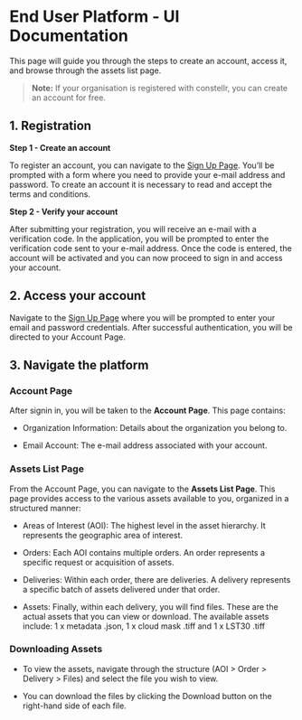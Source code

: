 
# **End User Platform - UI Documentation**

This page will guide you through the steps to create an account, access it, and browse through the assets list page.

<!-- > **Note:** You can create an account using your organizational email address **only if your organization is already registered with constellr**. If your organization hasn't signed up yet, your account request won't be processed. -->

> **Note:** If your organisation is registered with constellr, you can create an account for free.

## 1. Registration 

**Step 1 - Create an account**

To register an account, you can navigate to the [Sign Up Page](https://app.constellr.com/signin). You’ll be prompted with a form where you need to provide your e-mail address and password. To create an account it is necessary to read and accept the terms and conditions.

**Step 2 - Verify your account**

After submitting your registration, you will receive an e-mail with a verification code. In the application, you will be prompted to enter the verification code sent to your e-mail address. Once the code is entered, the account will be activated and you can now proceed to sign in and access your account.

## 2. Access your account
   
Navigate to the [Sign Up Page](https://app.constellr.com/signin) where you will be prompted to enter your email and password credentials. After successful authentication, you will be directed to your Account Page.

## 3. Navigate the platform

<h3>Account Page</h3>

After signin in, you will be taken to the **Account Page**. This page contains:

- Organization Information: Details about the organization you belong to.
   
- Email Account: The e-mail address associated with your account.

<h3>Assets List Page</h3>

From the Account Page, you can navigate to the **Assets List Page**. This page provides access to the various assets available to you, organized in a structured manner:

- Areas of Interest (AOI): The highest level in the asset hierarchy. It represents the geographic area of interest.

- Orders: Each AOI contains multiple orders. An order represents a specific request or acquisition of assets.

- Deliveries: Within each order, there are deliveries. A delivery represents a specific batch of assets delivered under that order.

- Assets: Finally, within each delivery, you will find files. These are the actual assets that you can view or download. The available assets include: 1 x metadata .json, 1 x cloud mask .tiff and 1 x LST30 .tiff


<h3>Downloading Assets</h3>


- To view the assets, navigate through the structure (AOI > Order > Delivery > Files) and select the file you wish to view.

- You can download the files by clicking the Download button on the right-hand side of each file.